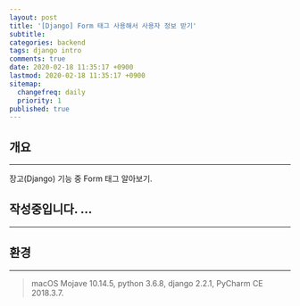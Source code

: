 ```yaml
---
layout: post
title: '[Django] Form 태그 사용해서 사용자 정보 받기'
subtitle: 
categories: backend
tags: django intro
comments: true
date: 2020-02-18 11:35:17 +0900
lastmod: 2020-02-18 11:35:17 +0900
sitemap:
  changefreq: daily
  priority: 1
published: true
---
```


## 개요
---
장고(Django) 기능 중 Form 태그 알아보기.

## 작성중입니다. ...
---



## 환경
---
> macOS Mojave 10.14.5, 
> python 3.6.8, 
> django 2.2.1, 
> PyCharm CE 2018.3.7.
